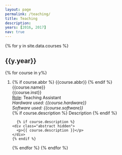 ```yaml
---
layout: page
permalink: /teaching/
title: Teaching
description: 
years: [2016, 2017]
nav: true
---
```


<div class="publications">
{% for y in site.data.courses %}
  <h2 class="year">{{y.year}}</h2>
  {% for course in y%}
  <ol class="bibliography"><li><div class="row">
  <div class="col-sm-2 abbr">
  {% if course.abbr %}
    <abbr class="badge">{{course.abbr}}</abbr>
  {% endif %}
    </div>  
  <div id="ee3712016" class="col-sm-8">
  <div class="title">{{course.name}}</div>
  <div class="author">{{course.inst}}</div>  
  <div class="periodical">
    <u>Role</u>: Teaching Assistant<br>      
    <em>Hardware used: {{course.hardware}}</em><br>
    <em>Software used: {{course.software}}</em><br>
  </div>
    
   <div class="links">  
  {% if course.description %}
      <a class="abstract btn btn-sm z-depth-0" role="button">Description</a>
    {% endif %}  
    </div>
    
      {% if course.description %}
    <div class="abstract hidden">
      <p>{{ course.description }}</p>
    </div>
    {% endif %}  
  </div>
  {% endfor %}
{% endfor %}

</div>
